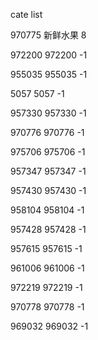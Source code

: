 cate list

970775 新鲜水果 8

972200 972200 -1

955035 955035 -1

5057 5057 -1

957330 957330 -1

970776 970776 -1

975706 975706 -1

957347 957347 -1

957430 957430 -1

958104 958104 -1

957428 957428 -1

957615 957615 -1

961006 961006 -1

972219 972219 -1

970778 970778 -1

969032 969032 -1

